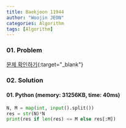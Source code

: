 ```yaml
---
title: Baekjoon 11944
author: "Woojin JEON"
categories: Algorithm
tags: [Algorithm]
---
```


### 01. Problem

[문제 확인하기](https://www.acmicpc.net/problem/11944){:target="_blank"}

### 02. Solution

#### 01. Python (memory: 31256KB, time: 40ms)

```Python
N, M = map(int, input().split())
res = str(N)*N
print(res if len(res) <= M else res[:M])
```
